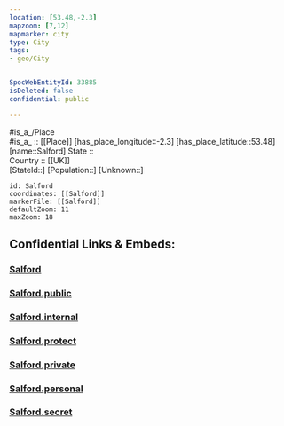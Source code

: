 ```yaml
---
location: [53.48,-2.3] 
mapzoom: [7,12] 
mapmarker: city 
type: City
tags:
- geo/City


SpocWebEntityId: 33885
isDeleted: false
confidential: public

---
```

#is_a_/Place  
#is_a_ :: [[Place]] 
[has_place_longitude::-2.3] 
[has_place_latitude::53.48] 
[name::Salford] 
State ::  
Country :: [[UK]]  
[StateId::] 
[Population::] 
[Unknown::] 


```leaflet
id: Salford
coordinates: [[Salford]] 
markerFile: [[Salford]] 
defaultZoom: 11 
maxZoom: 18
```


## Confidential Links & Embeds: 

### [Salford](/_Standards/Earth/Continent/Europe/Europe~North/UK/England/Regions~England/North_West_England/Manchester,County/Salford,County/cities~Salford/Salford.md) 

### [Salford.public](/_public/Earth/Continent/Europe/Europe~North/UK/England/Regions~England/North_West_England/Manchester,County/Salford,County/cities~Salford/Salford.public.md) 

### [Salford.internal](/_internal/Earth/Continent/Europe/Europe~North/UK/England/Regions~England/North_West_England/Manchester,County/Salford,County/cities~Salford/Salford.internal.md) 

### [Salford.protect](/_protect/Earth/Continent/Europe/Europe~North/UK/England/Regions~England/North_West_England/Manchester,County/Salford,County/cities~Salford/Salford.protect.md) 

### [Salford.private](/_private/Earth/Continent/Europe/Europe~North/UK/England/Regions~England/North_West_England/Manchester,County/Salford,County/cities~Salford/Salford.private.md) 

### [Salford.personal](/_personal/Earth/Continent/Europe/Europe~North/UK/England/Regions~England/North_West_England/Manchester,County/Salford,County/cities~Salford/Salford.personal.md) 

### [Salford.secret](/_secret/Earth/Continent/Europe/Europe~North/UK/England/Regions~England/North_West_England/Manchester,County/Salford,County/cities~Salford/Salford.secret.md)

